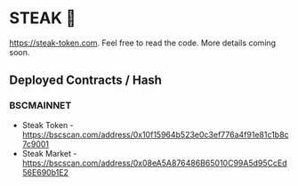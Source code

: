 # STEAK 🥩

https://steak-token.com. Feel free to read the code. More details coming soon.

## Deployed Contracts / Hash

### BSCMAINNET

- Steak Token - https://bscscan.com/address/0x10f15964b523e0c3ef776a4f91e81c1b8c7c9001
- Steak Market - https://bscscan.com/address/0x08eA5A876486B65010C99A5d95CcEd56E690b1E2